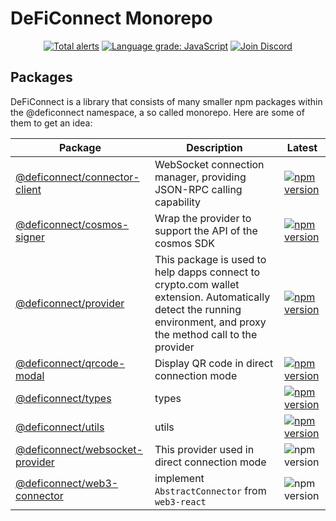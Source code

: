 # DeFiConnect Monorepo

<p align="center">
    <a href="https://lgtm.com/projects/g/crypto-com/deficonnect-monorepo/alerts/"><img alt="Total alerts" src="https://img.shields.io/lgtm/alerts/g/crypto-com/deficonnect-monorepo.svg?logo=lgtm&logoWidth=18"/></a>
    <a href="https://lgtm.com/projects/g/crypto-com/deficonnect-monorepo/context:javascript"><img alt="Language grade: JavaScript" src="https://img.shields.io/lgtm/grade/javascript/g/crypto-com/deficonnect-monorepo.svg?logo=lgtm&logoWidth=18"/></a>
    <a href="https://discord.gg/qTs3qW3j"><img alt="Join Discord" src="https://img.shields.io/discord/783264383978569728?logo=discord"/></a>
</p>

## Packages

DeFiConnect is a library that consists of many smaller npm packages within the @deficonnect namespace, a so called monorepo. Here are some of them to get an idea:



| Package                                                      | Description                                                  | Latest                                                       |
| ------------------------------------------------------------ | ------------------------------------------------------------ | ------------------------------------------------------------ |
| [@deficonnect/connector-client](packages/connector-client)   | WebSocket connection manager, providing JSON-RPC calling capability | [![npm version](https://img.shields.io/npm/v/@deficonnect/connector-client.svg)](https://www.npmjs.com/package/@deficonnect/connector-client) |
| [@deficonnect/cosmos-signer](packages/cosmos-signer)         | Wrap the provider to support the API of the cosmos SDK       | [![npm version](https://img.shields.io/npm/v/@deficonnect/cosmos-signer.svg)](https://www.npmjs.com/package/@deficonnect/cosmos-signer) |
| [@deficonnect/provider](packages/provider)                   | This package is used to help dapps connect to crypto.com wallet extension. Automatically detect the running environment, and proxy the method call to the provider | [![npm version](https://img.shields.io/npm/v/@deficonnect/provider.svg)](https://www.npmjs.com/package/@deficonnect/provider) |
| [@deficonnect/qrcode-modal](packages/qrcode-modal)           | Display QR code in direct connection mode                    | [![npm version](https://img.shields.io/npm/v/@deficonnect/qrcode-modal.svg)](https://www.npmjs.com/package/@deficonnect/qrcode-modal) |
| [@deficonnect/types](packages/types)                         | types                                                        | [![npm version](https://img.shields.io/npm/v/@deficonnect/types.svg)](https://www.npmjs.com/package/@deficonnect/types) |
| [@deficonnect/utils](packages/utils)                         | utils                                                        | [![npm version](https://img.shields.io/npm/v/@deficonnect/utils.svg)](https://www.npmjs.com/package/@deficonnect/utils) |
| [@deficonnect/websocket-provider](packages/websocket-provider) | This provider used in direct connection mode                 | ![npm version](https://img.shields.io/npm/v/@deficonnect/websocket-provider.svg) |
| [@deficonnect/web3-connector](packages/web3-connector) | implement `AbstractConnector` from `web3-react`                 | ![npm version](https://img.shields.io/npm/v/@deficonnect/web3-connector.svg) |

